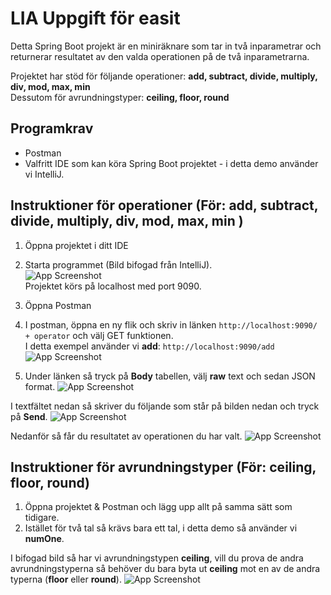 
# LIA Uppgift för easit

Detta Spring Boot projekt är en miniräknare som tar in två inparametrar och returnerar resultatet av
den valda operationen på de två inparametrarna.

Projektet har stöd för följande operationer: 
**add, subtract, divide, multiply, div, mod, max, min**\
Dessutom för avrundningstyper: **ceiling, floor, round**

## Programkrav
* Postman
* Valfritt IDE som kan köra Spring Boot projektet - i detta demo använder vi IntelliJ.



## Instruktioner för operationer (För: **add, subtract, divide, multiply, div, mod, max, min** )
 1. Öppna projektet i ditt IDE
 2. Starta programmet 
 (Bild bifogad från IntelliJ).  <br>
 ![App Screenshot](https://i.gyazo.com/b5d2a8e9614fd974b8fa495deff612eb.png)\
 Projektet körs på localhost med port 9090.
 
 3. Öppna Postman
 4. I postman, öppna en ny flik och skriv in länken `http://localhost:9090/ + operator` och välj GET funktionen. \
I detta exempel använder vi **add**:  `http://localhost:9090/add`\
![App Screenshot](https://i.gyazo.com/d1e7cb81296532079480704f1fb4a190.png)

5. Under länken så tryck på **Body** tabellen, välj **raw** text och sedan JSON format.
![App Screenshot](https://i.gyazo.com/cd1121b8116e942932050edf3f812a0b.gif)



I textfältet nedan så skriver du följande som står på bilden nedan och tryck på **Send**.
![App Screenshot](https://i.gyazo.com/9729f6c2fed710b038bc6dd03ea88dd1.png)

Nedanför så får du resultatet av operationen du har valt.
![App Screenshot](https://i.gyazo.com/b49bf80b5529880d9187d69dd71db5a3.png)

## Instruktioner för avrundningstyper (För: **ceiling, floor, round**)
1. Öppna projektet & Postman och lägg upp allt på samma sätt som tidigare.
2. Istället för två tal så krävs bara ett tal, i detta demo så använder vi **numOne**.

I bifogad bild så har vi avrundningstypen **ceiling**, vill du prova de andra avrundningstyperna så behöver du bara byta ut **ceiling** mot en av de andra typerna (**floor** eller **round**).
![App Screenshot](https://i.gyazo.com/84f3944f169f33ec9a2fbc214a7d6465.png)
